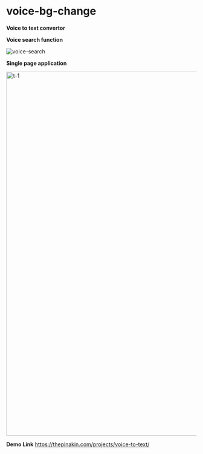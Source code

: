 # voice-bg-change


**Voice to text convertor**

**Voice search function**

![voice-search](https://user-images.githubusercontent.com/33729320/129274302-88c770f2-e005-4635-a5dc-4cdd54c34a2d.png)



**Single page application**

<img width="961" alt="t-1" src="https://user-images.githubusercontent.com/33729320/129275869-c5224789-a927-42a6-93b7-fcc9fe71478f.png">


**Demo Link**
https://thepinakin.com/projects/voice-to-text/

